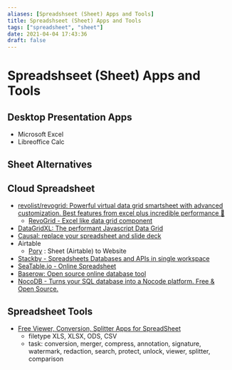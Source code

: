 ```yaml
---
aliases: [Spreadshseet (Sheet) Apps and Tools]
title: Spreadshseet (Sheet) Apps and Tools
tags: ["spreadsheet", "sheet"]
date: 2021-04-04 17:43:36
draft: false
---
```


# Spreadshseet (Sheet) Apps and Tools

## Desktop Presentation Apps

- Microsoft Excel
- Libreoffice Calc

## Sheet Alternatives

## Cloud Spreadsheet

- [revolist/revogrid: Powerful virtual data grid smartsheet with advanced customization. Best features from excel plus incredible performance 🔋](https://github.com/revolist/revogrid)
    - [RevoGrid - Excel like data grid component](https://revolist.github.io/revogrid/)
- [DataGridXL: The performant Javascript Data Grid](https://www.datagridxl.com/)
- [Causal: replace your spreadsheet and slide deck](https://www.causal.app/)
- Airtable
  - [Pory](https://pory.io/) : Sheet (Airtable) to Website
- [Stackby - Spreadsheets Databases and APIs in single workspace](https://stackby.com/)
- [SeaTable.io - Online Spreadsheet](https://seatable.io/en/)
- [Baserow: Open source online database tool](https://baserow.io/)
- [NocoDB - Turns your SQL database into a Nocode platform. Free & Open Source.](https://nocodb.com/)

## Spreadsheet Tools

- [Free Viewer, Conversion, Splitter Apps for SpreadSheet](https://products.fileformat.app/spreadsheet/)
	- filetype XLS, XLSX, ODS, CSV
	- task: conversion, merger, compress, annotation, signature, watermark, redaction, search, protect, unlock, viewer, splitter, comparison
